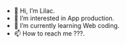 - 👋 Hi, I’m Lilac.
- 👀 I’m interested in App production.
- 🌱 I’m currently learning Web coding.
- 📫 How to reach me ???.

<!---
Rentos1/Rentos1 is a ✨ special ✨ repository because its `README.md` (this file) appears on your GitHub profile.
You can click the Preview link to take a look at your changes.
--->
